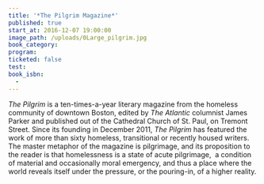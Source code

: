 ```yaml
---
title: '*The Pilgrim Magazine*'
published: true
start_at: 2016-12-07 19:00:00
image_path: /uploads/0Large_pilgrim.jpg
book_category:
program:
ticketed: false
test:
book_isbn:
  -
---
```



*The Pilgrim* is a ten-times-a-year literary magazine from the homeless community of downtown Boston, edited by *The Atlantic* columnist James Parker and published out of the Cathedral Church of St. Paul, on Tremont Street. Since its founding in December 2011, *The Pilgrim* has featured the work of more than sixty homeless, transitional or recently housed writers. The master metaphor of the magazine is pilgrimage, and its proposition to the reader is that homelessness is a state of acute pilgrimage, ­ a condition of material and occasionally moral emergency, and thus a place where the world reveals itself under the pressure, or the pouring-in, of a higher reality.